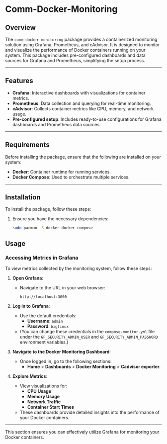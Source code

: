 # Comm-Docker-Monitoring

## Overview

The `comm-docker-monitoring` package provides a containerized monitoring solution using Grafana, Prometheus, and cAdvisor. It is designed to monitor and visualize the performance of Docker containers running on your system. This package includes pre-configured dashboards and data sources for Grafana and Prometheus, simplifying the setup process.

---

## Features

- **Grafana**: Interactive dashboards with visualizations for container metrics.
- **Prometheus**: Data collection and querying for real-time monitoring.
- **cAdvisor**: Collects container metrics like CPU, memory, and network usage.
- **Pre-configured setup**: Includes ready-to-use configurations for Grafana dashboards and Prometheus data sources.

---

## Requirements

Before installing the package, ensure that the following are installed on your system:

- **Docker**: Container runtime for running services.
- **Docker Compose**: Used to orchestrate multiple services.

---

## Installation

To install the package, follow these steps:

1. Ensure you have the necessary dependencies:
   ```bash
   sudo pacman -S docker docker-compose

## Usage

### Accessing Metrics in Grafana

To view metrics collected by the monitoring system, follow these steps:

1. **Open Grafana**:
   - Navigate to the URL in your web browser:
     ```
     http://localhost:3000
     ```

2. **Log in to Grafana**:
   - Use the default credentials:
     - **Username**: `admin`
     - **Password**: `biglinux`
   - (You can change these credentials in the `compose-monitor.yml` file under the `GF_SECURITY_ADMIN_USER` and `GF_SECURITY_ADMIN_PASSWORD` environment variables.)

3. **Navigate to the Docker Monitoring Dashboard**:
   - Once logged in, go to the following sections:
     - **Home** > **Dashboards** > **Docker Monitoring** > **Cadvisor exporter**.

4. **Explore Metrics**:
   - View visualizations for:
     - **CPU Usage**
     - **Memory Usage**
     - **Network Traffic**
     - **Container Start Times**
   - These dashboards provide detailed insights into the performance of your Docker containers.

---

This section ensures you can effectively utilize Grafana for monitoring your Docker containers.

